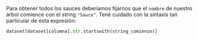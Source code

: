 Para obtener todos los sauces deberíamos fijarnos que el `nombre` de nuestro árbol comience con el string `"Sauce"`. Tené cuidado con la sintaxis tan particular de esta expresión:

```python
dataset[dataset[columna].str.startswith(string_comienzo)]
```
